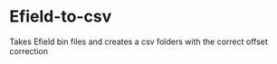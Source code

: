 # Efield-to-csv
Takes Efield bin files and creates a csv folders with the correct offset correction
